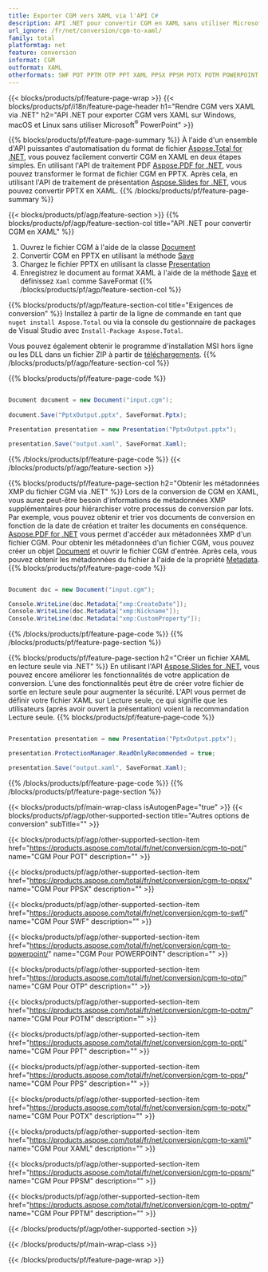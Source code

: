 ```yaml
---
title: Exporter CGM vers XAML via l'API C#
description: API .NET pour convertir CGM en XAML sans utiliser Microsoft Word
url_ignore: /fr/net/conversion/cgm-to-xaml/
family: total
platformtag: net
feature: conversion
informat: CGM
outformat: XAML
otherformats: SWF POT PPTM OTP PPT XAML PPSX PPSM POTX POTM POWERPOINT PPS
---
```

{{< blocks/products/pf/feature-page-wrap >}}
{{< blocks/products/pf/i18n/feature-page-header h1="Rendre CGM vers XAML via .NET" h2="API .NET pour exporter CGM vers XAML sur Windows, macOS et Linux sans utiliser Microsoft<sup>&reg;</sup> PowerPoint" >}}

{{% blocks/products/pf/feature-page-summary %}}
À l'aide d'un ensemble d'API puissantes d'automatisation du format de fichier [Aspose.Total for .NET](https://products.aspose.com/total/net/), vous pouvez facilement convertir CGM en XAML en deux étapes simples. En utilisant l'API de traitement PDF [Aspose.PDF for .NET](https://products.aspose.com/pdf/net/), vous pouvez transformer le format de fichier CGM en PPTX. Après cela, en utilisant l'API de traitement de présentation [Aspose.Slides for .NET](https://products.aspose.com/slides/net/), vous pouvez convertir PPTX en XAML.
{{% /blocks/products/pf/feature-page-summary  %}}

{{< blocks/products/pf/agp/feature-section >}}
{{% blocks/products/pf/agp/feature-section-col title="API .NET pour convertir CGM en XAML" %}}
1. Ouvrez le fichier CGM à l'aide de la classe [Document](https://reference.aspose.com/pdf/net/aspose.pdf/document)
2. Convertir CGM en PPTX en utilisant la méthode [Save](https://reference.aspose.com/pdf/net/aspose.pdf.document/save/methods/5)
3. Chargez le fichier PPTX en utilisant la classe [Presentation](https://reference.aspose.com/slides/net/aspose.slides/presentation)
4. Enregistrez le document au format XAML à l'aide de la méthode [Save](https://reference.aspose.com/slides/net/aspose.slides.presentation/save/methods/5) et définissez `Xaml` comme SaveFormat
{{% /blocks/products/pf/agp/feature-section-col %}}

{{% blocks/products/pf/agp/feature-section-col title="Exigences de conversion" %}}
Installez à partir de la ligne de commande en tant que ```nuget install Aspose.Total``` ou via la console du gestionnaire de packages de Visual Studio avec ```Install-Package Aspose.Total```.

Vous pouvez également obtenir le programme d'installation MSI hors ligne ou les DLL dans un fichier ZIP à partir de [téléchargements](https://releases.aspose.com/total/net).
{{% /blocks/products/pf/agp/feature-section-col %}}

{{% blocks/products/pf/feature-page-code %}}

```cs

Document document = new Document("input.cgm");
 
document.Save("PptxOutput.pptx", SaveFormat.Pptx); 

Presentation presentation = new Presentation("PptxOutput.pptx");

presentation.Save("output.xaml", SaveFormat.Xaml);   
```

{{% /blocks/products/pf/feature-page-code %}}
{{< /blocks/products/pf/agp/feature-section >}}

{{% blocks/products/pf/feature-page-section  h2="Obtenir les métadonnées XMP du fichier CGM via .NET" %}}
Lors de la conversion de CGM en XAML, vous aurez peut-être besoin d'informations de métadonnées XMP supplémentaires pour hiérarchiser votre processus de conversion par lots. Par exemple, vous pouvez obtenir et trier vos documents de conversion en fonction de la date de création et traiter les documents en conséquence. [Aspose.PDF for .NET](https://products.aspose.com/pdf/net/) vous permet d'accéder aux métadonnées XMP d'un fichier CGM. Pour obtenir les métadonnées d'un fichier CGM, vous pouvez créer un objet [Document](https://reference.aspose.com/pdf/net/aspose.pdf/document) et ouvrir le fichier CGM d'entrée. Après cela, vous pouvez obtenir les métadonnées du fichier à l'aide de la propriété [Metadata](https://reference.aspose.com/pdf/net/aspose.pdf/document/properties/metadata).  
{{% blocks/products/pf/feature-page-code %}}

```cs

Document doc = new Document("input.cgm");

Console.WriteLine(doc.Metadata["xmp:CreateDate"]);
Console.WriteLine(doc.Metadata["xmp:Nickname"]);
Console.WriteLine(doc.Metadata["xmp:CustomProperty"]);
```

{{% /blocks/products/pf/feature-page-code  %}}
{{% /blocks/products/pf/feature-page-section %}}

{{% blocks/products/pf/feature-page-section  h2="Créer un fichier XAML en lecture seule via .NET" %}}
En utilisant l'API [Aspose.Slides for .NET](https://products.aspose.com/slides/net/), vous pouvez encore améliorer les fonctionnalités de votre application de conversion. L'une des fonctionnalités peut être de créer votre fichier de sortie en lecture seule pour augmenter la sécurité. L'API vous permet de définir votre fichier XAML sur Lecture seule, ce qui signifie que les utilisateurs (après avoir ouvert la présentation) voient la recommandation Lecture seule. 
{{% blocks/products/pf/feature-page-code %}}

```cs

Presentation presentation = new Presentation("PptxOutput.pptx");

presentation.ProtectionManager.ReadOnlyRecommended = true;

presentation.Save("output.xaml", SaveFormat.Xaml);     
```

{{% /blocks/products/pf/feature-page-code  %}}
{{% /blocks/products/pf/feature-page-section %}}

{{< blocks/products/pf/main-wrap-class isAutogenPage="true" >}}
{{< blocks/products/pf/agp/other-supported-section title="Autres options de conversion" subTitle="" >}}

{{< blocks/products/pf/agp/other-supported-section-item href="https://products.aspose.com/total/fr/net/conversion/cgm-to-pot/" name="CGM Pour POT" description="" >}}

{{< blocks/products/pf/agp/other-supported-section-item href="https://products.aspose.com/total/fr/net/conversion/cgm-to-ppsx/" name="CGM Pour PPSX" description="" >}}

{{< blocks/products/pf/agp/other-supported-section-item href="https://products.aspose.com/total/fr/net/conversion/cgm-to-swf/" name="CGM Pour SWF" description="" >}}

{{< blocks/products/pf/agp/other-supported-section-item href="https://products.aspose.com/total/fr/net/conversion/cgm-to-powerpoint/" name="CGM Pour POWERPOINT" description="" >}}

{{< blocks/products/pf/agp/other-supported-section-item href="https://products.aspose.com/total/fr/net/conversion/cgm-to-otp/" name="CGM Pour OTP" description="" >}}

{{< blocks/products/pf/agp/other-supported-section-item href="https://products.aspose.com/total/fr/net/conversion/cgm-to-potm/" name="CGM Pour POTM" description="" >}}

{{< blocks/products/pf/agp/other-supported-section-item href="https://products.aspose.com/total/fr/net/conversion/cgm-to-ppt/" name="CGM Pour PPT" description="" >}}

{{< blocks/products/pf/agp/other-supported-section-item href="https://products.aspose.com/total/fr/net/conversion/cgm-to-pps/" name="CGM Pour PPS" description="" >}}

{{< blocks/products/pf/agp/other-supported-section-item href="https://products.aspose.com/total/fr/net/conversion/cgm-to-potx/" name="CGM Pour POTX" description="" >}}

{{< blocks/products/pf/agp/other-supported-section-item href="https://products.aspose.com/total/fr/net/conversion/cgm-to-xaml/" name="CGM Pour XAML" description="" >}}

{{< blocks/products/pf/agp/other-supported-section-item href="https://products.aspose.com/total/fr/net/conversion/cgm-to-ppsm/" name="CGM Pour PPSM" description="" >}}

{{< blocks/products/pf/agp/other-supported-section-item href="https://products.aspose.com/total/fr/net/conversion/cgm-to-pptm/" name="CGM Pour PPTM" description="" >}}



{{< /blocks/products/pf/agp/other-supported-section >}}

{{< /blocks/products/pf/main-wrap-class >}}

{{< /blocks/products/pf/feature-page-wrap >}}